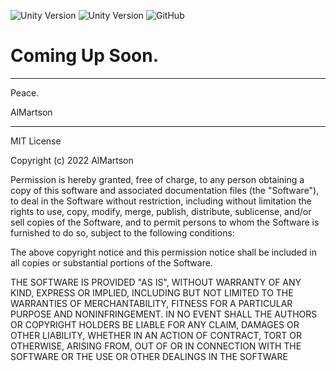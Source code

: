 ![Unity Version](https://img.shields.io/badge/Unity%20Version-2021.3.11f1_LTS-red?style=for-the-badge) ![Unity Version](https://img.shields.io/badge/O.S.-XUBUNTU_20.04.1_LTS-purple?style=for-the-badge) ![GitHub](https://img.shields.io/github/license/almartson/Unity_TurnBasedStrategyGame_CodeMonkeyGameDevCourse?style=for-the-badge)

# Coming Up Soon.


---

Peace.

AlMartson


********************************


MIT License

Copyright (c) 2022 AlMartson

Permission is hereby granted, free of charge, to any person obtaining a copy of this software and associated documentation files (the "Software"), to deal in the Software without restriction, including without limitation the rights to use, copy, modify, merge, publish, distribute, sublicense, and/or sell copies of the Software, and to permit persons to whom the Software is furnished to do so, subject to the following conditions:

The above copyright notice and this permission notice shall be included in all copies or substantial portions of the Software.

THE SOFTWARE IS PROVIDED "AS IS", WITHOUT WARRANTY OF ANY KIND, EXPRESS OR IMPLIED, INCLUDING BUT NOT LIMITED TO THE WARRANTIES OF MERCHANTABILITY, FITNESS FOR A PARTICULAR PURPOSE AND NONINFRINGEMENT. IN NO EVENT SHALL THE AUTHORS OR COPYRIGHT HOLDERS BE LIABLE FOR ANY CLAIM, DAMAGES OR OTHER LIABILITY, WHETHER IN AN ACTION OF CONTRACT, TORT OR OTHERWISE, ARISING FROM, OUT OF OR IN CONNECTION WITH THE SOFTWARE OR THE USE OR OTHER DEALINGS IN THE SOFTWARE

